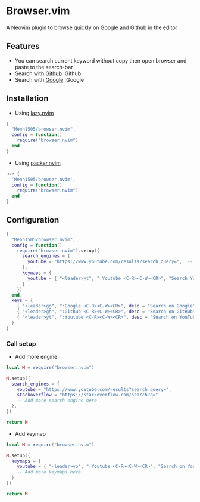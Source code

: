 # Browser.vim

A [Neovim](https://neovim.io/) plugin to browse quickly on Google and Github in the editor

## Features

- You can search current keyword without copy then open browser and paste to the search-bar
- Search with [Github](https://github.com/)
  :Github <query>
- Search with [Google](google.com)
  :Google <query>

## Installation

- Using [lazy.nvim](https://github.com/folke/lazy.nvim)

```lua
{
  "Menh1505/browser.nvim",
  config = function()
    require("browser.nvim")
  end
}
```

- Using [packer.nvim](https://github.com/wbthomason/packer.nvim)

```lua
use {
  'Menh1505/browser.nvim',
  config = function()
    require("browser.nvim")
  end
}
```

## Configuration

```lua
{
  "Menh1505/browser.nvim",
  config = function()
    require("browser.nvim").setup({
      search_engines = {
        youtube = "https://www.youtube.com/results?search_query=",  -- Add youtube
      },
      keymaps = {
        youtube = { "<leader>yt", ":Youtube <C-R><C-W><CR>", "Search YouTube" }, -- Add keymap for youtube
      }
    })
  end,
  keys = {
    { "<leader>gg", ":Google <C-R><C-W><CR>", desc = "Search on Google" },
    { "<leader>gh", ":Github <C-R><C-W><CR>", desc = "Search on GitHub" },
    { "<leader>yt", ":Youtube <C-R><C-W><CR>", desc = "Search on YouTube" },
  }
}
```

### Call setup

- Add more engine

```lua
local M = require("browser.nvim")

M.setup({
  search_engines = {
    youtube = "https://www.youtube.com/results?search_query=",
    stackoverflow = "https://stackoverflow.com/search?q="
    -- Add more search engine here
  },
})

return M
```

- Add keymap

```lua
local M = require("browser.nvim")

M.setup({
  keymaps = {
    youtube = { "<leader>yo", ":Youtube <C-R><C-W><CR>", "Search on YouTube" },
    -- Add more keymaps here
  }
})

return M
```
